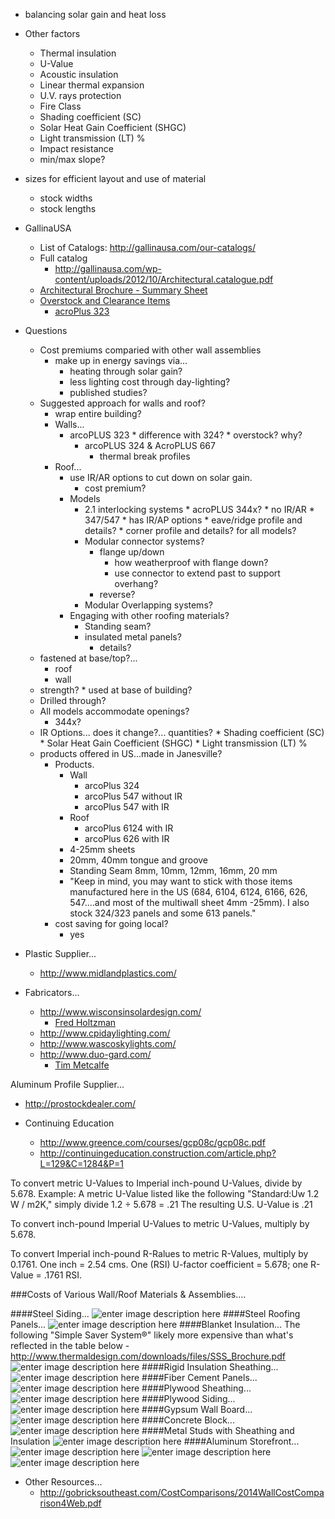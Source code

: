 * balancing solar gain and heat loss
 * Other factors
	 * Thermal insulation
	 * U-Value
	 * Acoustic insulation
	 * Linear thermal expansion
	 * U.V. rays protection
	 * Fire Class
	 *  Shading coefficient (SC)
	 * Solar Heat Gain Coefficient (SHGC)
	 * Light transmission (LT) %
	 *  Impact resistance
	 * min/max slope?
 * sizes for efficient layout and use of material
	 * stock widths
	 * stock lengths
 * GallinaUSA
	 * List of Catalogs: http://gallinausa.com/our-catalogs/
	 * Full catalog
		 * http://gallinausa.com/wp-content/uploads/2012/10/Architectural.catalogue.pdf
	 * [Architectural Brochure - Summary Sheet](http://gallinausa.com/wp-content/uploads/2012/10/Gallina4pFINAL.pdf)
	 * [Overstock and Clearance Items](http://gallinausa.com/overstock-clearance-items/)
		 * [acroPlus 323](http://gallinausa.com/wp-content/uploads/2012/10/acroplusr323.brochure.pdf)
 * Questions
	 * Cost premiums comparied with other wall assemblies
		 * make up in energy savings via...
			 * heating through solar gain?
			 * less lighting cost through day-lighting?
			 * published studies?
	 * Suggested approach for walls and roof?
		 * wrap entire building?
		 * Walls...
			 * arcoPLUS 323
					* difference with 324?
					* overstock? why?
				* arcoPLUS 324 & AcroPLUS 667
					 * thermal break profiles
		 * Roof...
			 * use IR/AR options to cut down on solar gain.
				 * cost premium?
			 * Models
				 * 2.1 interlocking systems	
						* acroPLUS 344x?
							* no IR/AR
						* 347/547
							* has IR/AP options
							* eave/ridge profile and details?
								* corner profile and details? for all models?
				 * Modular connector systems?
					 * flange up/down
						 * how weatherproof with flange down?
						 * use connector to extend past to support overhang?
					 * reverse?
				 * Modular Overlapping systems?
			 * Engaging with other roofing materials?
				 * Standing seam?
				 * insulated metal panels?
					 * details?
	 * fastened at base/top?...
		 * roof
		 * wall
	 * strength?
			 * used at base of building?
	 * Drilled through?
	 * All models accommodate openings?
		 * 344x?
	 * IR Options... does it change?... quantities?
			 * Shading coefficient (SC)
			 * Solar Heat Gain Coefficient (SHGC)
			 * Light transmission (LT) %
	 * products offered in US...made in Janesville?
		 * Products.
			 * Wall
				 * arcoPlus 324
				 * arcoPlus 547 without IR
				 * arcoPlus 547 with IR
			 * Roof
				 * arcoPlus 6124 with IR
				 * arcoPlus 626 with IR
			 * 4-25mm sheets
			 * 20mm, 40mm tongue and groove
			 * Standing Seam 8mm, 10mm, 12mm, 16mm, 20 mm
			 * "Keep in mind, you may want to stick with those items manufactured here in the US (684, 6104, 6124, 6166, 626, 547….and most of the multiwall sheet 4mm -25mm).  I also stock 324/323 panels and some 613 panels."
		 * cost saving for going local?
			 * yes



* Plastic Supplier...
	* http://www.midlandplastics.com/

* Fabricators...
	* http://www.wisconsinsolardesign.com/
		* [Fred Holtzman](https://www.linkedin.com/pub/fred-holtzman/5/415/15a)
	* http://www.cpidaylighting.com/
	* http://www.wascoskylights.com/
	* http://www.duo-gard.com/
		* [Tim Metcalfe](https://www.linkedin.com/pub/tim-metcalfe/46/b67/671)

Aluminum Profile Supplier...
* http://prostockdealer.com/

* Continuing Education
	* http://www.greence.com/courses/gcp08c/gcp08c.pdf
	* http://continuingeducation.construction.com/article.php?L=129&C=1284&P=1





To convert metric U-Values to Imperial inch-pound U-Values, divide by 5.678. 
Example: A metric U-Value listed like the following "Standard:Uw 1.2 W / m2K," simply divide 1.2 ÷ 5.678 = .21  The resulting U.S. U-Value is .21

To convert inch-pound Imperial U-Values to metric U-Values, multiply by 5.678. 

To convert Imperial inch-pound R-Ralues to metric R-Values, multiply by 0.1761. One inch = 2.54 cms. One (RSI) U-factor coefficient = 5.678; one R-Value = .1761 RSI.


###Costs of Various Wall/Roof Materials & Assemblies....

####Steel Siding...
![enter image description here](https://dl.dropboxusercontent.com/u/7117445/temp/ScreenHunter_211%20Mar.%2004%2010.01.jpg)
####Steel Roofing Panels...
![enter image description here](https://dl.dropboxusercontent.com/u/7117445/temp/ScreenHunter_212%20Mar.%2004%2010.05.jpg)
####Blanket Insulation...
The following "Simple Saver System®" likely more expensive than what's reflected in the table below - http://www.thermaldesign.com/downloads/files/SSS_Brochure.pdf
![enter image description here](https://dl.dropboxusercontent.com/u/7117445/temp/ScreenHunter_213%20Mar.%2004%2010.13.jpg)
####Rigid Insulation Sheathing...
![enter image description here](https://dl.dropboxusercontent.com/u/7117445/temp/ScreenHunter_215%20Mar.%2004%2010.20.jpg)
####Fiber Cement Panels...
![enter image description here](https://dl.dropboxusercontent.com/u/7117445/temp/ScreenHunter_216%20Mar.%2004%2010.28.jpg)
####Plywood Sheathing...
![enter image description here](https://dl.dropboxusercontent.com/u/7117445/temp/ScreenHunter_217%20Mar.%2004%2010.45.jpg)
####Plywood Siding...
![enter image description here](https://dl.dropboxusercontent.com/u/7117445/temp/ScreenHunter_219%20Mar.%2004%2010.57.jpg)
####Gypsum Wall Board...
![enter image description here](https://dl.dropboxusercontent.com/u/7117445/temp/ScreenHunter_218%20Mar.%2004%2010.53.jpg)
####Concrete Block...
![enter image description here](https://dl.dropboxusercontent.com/u/7117445/temp/ScreenHunter_220%20Mar.%2004%2011.40.jpg)
####Metal Studs with Sheathing and Insulation
![enter image description here](https://dl.dropboxusercontent.com/u/7117445/temp/ScreenHunter_224%20Mar.%2004%2013.26.jpg)
####Aluminum Storefront...
![enter image description here](https://dl.dropboxusercontent.com/u/7117445/temp/ScreenHunter_222%20Mar.%2004%2013.16.jpg)
![enter image description here](https://dl.dropboxusercontent.com/u/7117445/temp/ScreenHunter_223%20Mar.%2004%2013.19.jpg)
![enter image description here](https://dl.dropboxusercontent.com/u/7117445/temp/ScreenHunter_221%20Mar.%2004%2012.21.jpg)

 - Other Resources...
	 - http://gobricksoutheast.com/CostComparisons/2014WallCostComparison4Web.pdf

